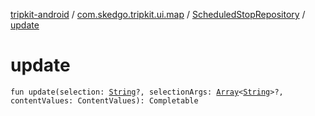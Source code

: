 [tripkit-android](../../index.md) / [com.skedgo.tripkit.ui.map](../index.md) / [ScheduledStopRepository](index.md) / [update](./update.md)

# update

`fun update(selection: `[`String`](https://kotlinlang.org/api/latest/jvm/stdlib/kotlin/-string/index.html)`?, selectionArgs: `[`Array`](https://kotlinlang.org/api/latest/jvm/stdlib/kotlin/-array/index.html)`<`[`String`](https://kotlinlang.org/api/latest/jvm/stdlib/kotlin/-string/index.html)`>?, contentValues: ContentValues): Completable`